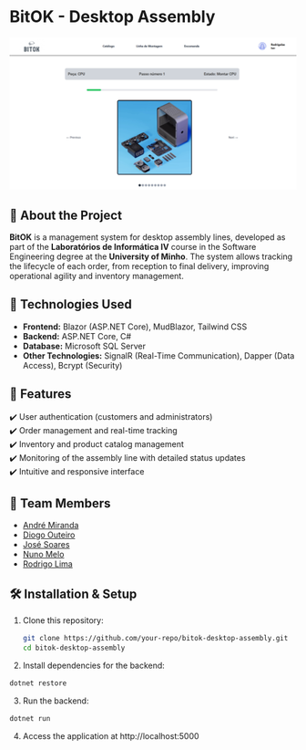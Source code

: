 # BitOK - Desktop Assembly

![BitOK Logo](BitOk/wwwroot/assets/readmeimg.png)  

## 📌 About the Project

**BitOK** is a management system for desktop assembly lines, developed as part of the **Laboratórios de Informática IV** course in the Software Engineering degree at the **University of Minho**. The system allows tracking the lifecycle of each order, from reception to final delivery, improving operational agility and inventory management.

## 🚀 Technologies Used

- **Frontend:** Blazor (ASP.NET Core), MudBlazor, Tailwind CSS  
- **Backend:** ASP.NET Core, C#  
- **Database:** Microsoft SQL Server  
- **Other Technologies:** SignalR (Real-Time Communication), Dapper (Data Access), Bcrypt (Security)  

## 📖 Features

✔️ User authentication (customers and administrators)  
✔️ Order management and real-time tracking  
✔️ Inventory and product catalog management  
✔️ Monitoring of the assembly line with detailed status updates  
✔️ Intuitive and responsive interface  

## 👥 Team Members

- [André Miranda](https://github.com/RollingJack)  
- [Diogo Outeiro](https://github.com/DiogoOuteiro4)  
- [José Soares](https://github.com/zeeesoares)  
- [Nuno Melo](https://github.com/nunoMelo6)  
- [Rodrigo Lima](https://github.com/RodrimLima19)  

## 🛠️ Installation & Setup

1. Clone this repository:  
   ```sh
   git clone https://github.com/your-repo/bitok-desktop-assembly.git
   cd bitok-desktop-assembly
   ```
   
2. Install dependencies for the backend:
  ```sh
  dotnet restore
  ```

3. Run the backend:
  ```sh
  dotnet run
  ```
4. Access the application at http://localhost:5000


